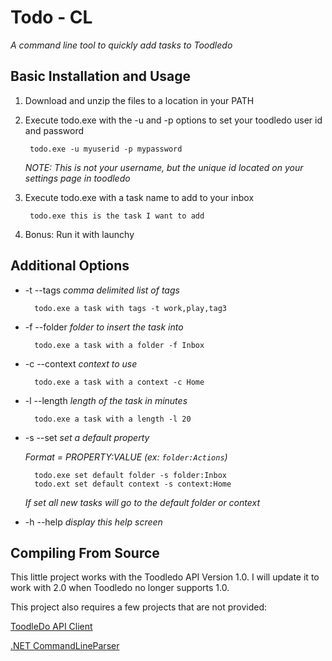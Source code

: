 ﻿
Todo - CL
=========

*A command line tool to quickly add tasks to Toodledo*

Basic Installation and Usage
----------------------------

1. Download and unzip the files to a location in your PATH
2. Execute todo.exe with the -u and -p options 
to set your toodledo user id and password
	
		todo.exe -u myuserid -p mypassword
	
	_NOTE: This is not your username, 
	but the unique id located on your 
	settings page in toodledo_

3. Execute todo.exe with a task name to add to your inbox

		todo.exe this is the task I want to add

4. Bonus: Run it with launchy

Additional Options
------------------

+ -t --tags _comma delimited list of tags_
	
		todo.exe a task with tags -t work,play,tag3

+ -f --folder _folder to insert the task into_

		todo.exe a task with a folder -f Inbox

+ -c --context _context to use_

		todo.exe a task with a context -c Home

+ -l --length _length of the task in minutes_

		todo.exe a task with a length -l 20

+ -s --set _set a default property_
	
	_Format =  PROPERTY:VALUE (ex: `folder:Actions`)_

		todo.exe set default folder -s folder:Inbox
		todo.ext set default context -s context:Home

	_If set all new tasks will go to the default folder or context_

+ -h --help _display this help screen_
 

Compiling From Source
-----------------------------------

This little project works with the Toodledo API Version 1.0. 
I will update it to work with 2.0 when Toodledo no longer supports 1.0.

This project also requires a few projects that are not provided:

[ToodleDo API Client](http://archive.msdn.microsoft.com/toodledo)

[.NET CommandLineParser](http://commandline.codeplex.com/)
